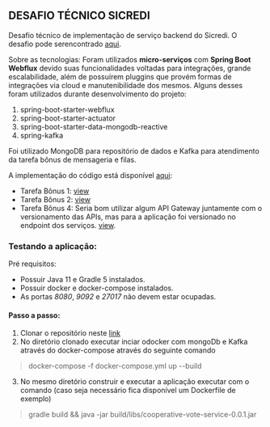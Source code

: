 ## **DESAFIO TÉCNICO SICREDI**

Desafio técnico de implementação de serviço backend do Sicredi. O desafio pode serencontrado [aqui](https://drive.google.com/file/d/1f1Gk-7KjSID3hmWuxtwNw8IDB7VJaFhW/view?usp=sharing).

Sobre as tecnologias: 
Foram utilizados **micro-serviços** com **Spring Boot Webflux** devido suas funcionalidades voltadas para integrações, grande escalabilidade, além de possuírem pluggins que provém formas de integrações via cloud e manutenibilidade dos mesmos. Alguns desses foram utilizados durante desenvolvimento do projeto:

 1. spring-boot-starter-webflux
 2. spring-boot-starter-actuator
 3. spring-boot-starter-data-mongodb-reactive
 4. spring-kafka

Foi utilizado MongoDB para repositório de dados e Kafka para atendimento da tarefa bônus de mensageria e filas.

A implementação do código está disponível [aqui](https://github.com/cristianoschwaab/testDeveloperSicredi):
 - Tarefa Bônus 1: [view](https://drive.google.com/file/d/1gXlKBDnjiZGWcb_0VWytl2aPYhnzSL6a/view?usp=sharing)
 - Tarefa Bônus 2: [view](https://drive.google.com/file/d/1d4ESXiFj5jZTlC6B-J2_3o9g_enkoszM/view?usp=sharing)
 - Tarefa Bônus 4: Seria bom utilizar algum API Gateway juntamente com o versionamento das APIs, mas para a aplicação foi versionado no endpoint dos serviços. [view](https://drive.google.com/file/d/1y-pFlzLYhQBKIr0r-cKciOHGCZda7ioY/view?usp=sharing).

### Testando a aplicação:

Pré requisitos:
 - Possuir Java 11 e Gradle 5 instalados.
 - Possuir docker e docker-compose instalados.
 - As portas *8080*, *9092* e *27017* não devem estar ocupadas.

#### Passo a passo:

 1. Clonar o repositório neste [link](https://github.com/cristianoschwaab/test-backend-sicredi.git)
 2. No diretório clonado executar inciar odocker com mongoDb e Kafka através do docker-compose através do seguinte comando 
 > docker-compose -f docker-compose.yml up --build 
 3. No mesmo diretório construir e executar a aplicação executar com o comando (caso seja necessário fica disponível um Dockerfile de exemplo)
 > gradle build && java -jar build/libs/cooperative-vote-service-0.0.1.jar
